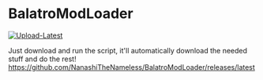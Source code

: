 # BalatroModLoader

[![Upload-Latest](https://github.com/NanashiTheNameless/BalatroModLoader/actions/workflows/Upload-Latest.yml/badge.svg)](https://github.com/NanashiTheNameless/BalatroModLoader/actions/workflows/Upload-Latest.yml)

Just download and run the script, it'll automatically download the needed stuff and do the rest!
https://github.com/NanashiTheNameless/BalatroModLoader/releases/latest
